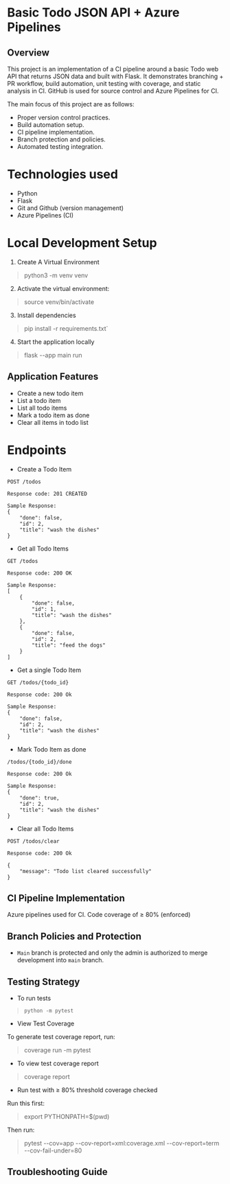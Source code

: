 # Basic Todo JSON API + Azure Pipelines

## Overview

This project is an implementation of a CI pipeline around a basic Todo web API that returns JSON data and built with Flask. It demonstrates
branching + PR workflow, build automation, unit testing with coverage, and static
analysis in CI. GitHub is used for source control and Azure Pipelines for CI.

The main focus of this project are as follows:
- Proper version control practices.
- Build automation setup.
- CI pipeline implementation.
- Branch protection and policies.
- Automated testing integration.

 # Technologies used
- Python
- Flask
- Git and Github (version management)
- Azure Pipelines (CI)


# Local Development Setup

1) Create A Virtual Environment
> python3 -m venv venv

2) Activate the virtual environment:
> source venv/bin/activate

3) Install dependencies
> pip install -r requirements.txt`

4) Start the application locally
> flask --app main run

## Application Features
- Create a new todo item
- List a todo item
- List all todo items
- Mark a todo item as done
- Clear all items in todo list

# Endpoints
- Create a Todo Item

`POST /todos`
```
Response code: 201 CREATED

Sample Response:
{
    "done": false,
    "id": 2,
    "title": "wash the dishes"
}
```

- Get all Todo Items

`GET /todos`
```
Response code: 200 OK

Sample Response:
[
    {
        "done": false,
        "id": 1,
        "title": "wash the dishes"
    },
    {
        "done": false,
        "id": 2,
        "title": "feed the dogs"
    }
]
```

- Get a single Todo Item

`GET /todos/{todo_id}`
```
Response code: 200 Ok

Sample Response:
{
    "done": false,
    "id": 2,
    "title": "wash the dishes"
}
```

- Mark Todo Item as done

`/todos/{todo_id}/done`
```
Response code: 200 Ok

Sample Response:
{
    "done": true,
    "id": 2,
    "title": "wash the dishes"
}
```

- Clear all Todo Items

`POST /todos/clear`
```
Response code: 200 Ok

{
    "message": "Todo list cleared successfully"
}
```

## CI Pipeline Implementation
Azure pipelines used for CI. Code coverage of ≥ 80% (enforced)

## Branch Policies and Protection
- `Main` branch is protected and only the admin is authorized to merge development into `main` branch.

## Testing Strategy
- To run tests
> `python -m pytest`
> 
- View Test Coverage

To generate test coverage report, run:
>  coverage run -m pytest

- To view test coverage report
> coverage report

- Run test with ≥ 80% threshold coverage checked

Run this first:
> export PYTHONPATH=$(pwd)

Then run:
> pytest --cov=app --cov-report=xml:coverage.xml --cov-report=term --cov-fail-under=80

## Troubleshooting Guide
